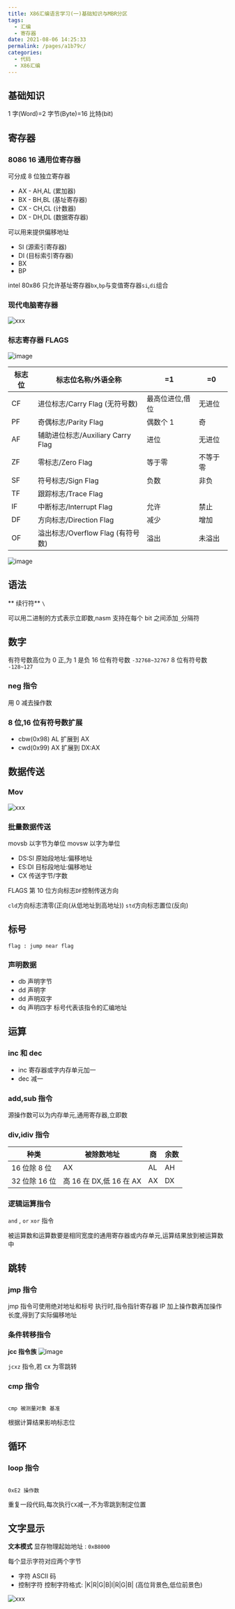```yaml
---
title: X86汇编语言学习(一)基础知识与MBR分区
tags: 
  - 汇编
  - 寄存器
date: 2021-08-06 14:25:33
permalink: /pages/a1b79c/
categories: 
  - 代码
  - X86汇编
---
```


## 基础知识

1 字(Word)=2 字节(Byte)=16 比特(bit)

## 寄存器

### 8086 16 通用位寄存器

可分成 8 位独立寄存器

- AX - AH,AL (累加器)
- BX - BH,BL (基址寄存器)
- CX - CH,CL (计数器)
- DX - DH,DL (数据寄存器)

可以用来提供偏移地址

- SI (源索引寄存器)
- DI (目标索引寄存器)
- BX
- BP

intel 80x86 只允许基址寄存器`bx`,`bp`与变值寄存器`si`,`di`组合

### 现代电脑寄存器

![xxx](https://cdn.jsdelivr.net/gh/FLDPMpang/img_host@main/20210523/xxx.6lak0px57oo0.png)

### 标志寄存器 FLAGS

![image](https://cdn.jsdelivr.net/gh/FLDPMpang/img_host@main/20210523/image.7bzkbzqoztk0.png)

| 标志位 | 标志位名称/外语全称               | =1              | =0       |
| ------ | --------------------------------- | --------------- | -------- |
| CF     | 进位标志/Carry Flag (无符号数)    | 最高位进位,借位 | 无进位   |
| PF     | 奇偶标志/Parity Flag              | 偶数个 1        | 奇       |
| AF     | 辅助进位标志/Auxiliary Carry Flag | 进位            | 无进位   |
| ZF     | 零标志/Zero Flag                  | 等于零          | 不等于零 |
| SF     | 符号标志/Sign Flag                | 负数            | 非负     |
| TF     | 跟踪标志/Trace Flag               |                 |          |
| IF     | 中断标志/Interrupt Flag           | 允许            | 禁止     |
| DF     | 方向标志/Direction Flag           | 减少            | 增加     |
| OF     | 溢出标志/Overflow Flag (有符号数) | 溢出            | 未溢出   |

![image](https://cdn.jsdelivr.net/gh/FLDPMpang/img_host@main/20210523/image.1jixm7fartmo.png)

## 语法

** 续行符** `\`

可以用二进制的方式表示立即数,nasm 支持在每个 bit 之间添加`_`分隔符

## 数字

有符号数高位为 0 正,为 1 是负
16 位有符号数 `-32768~32767`
8 位有符号数 `-128~127`

### neg 指令

用 0 减去操作数

### 8 位,16 位有符号数扩展

- cbw(0x98) AL 扩展到 AX
- cwd(0x99) AX 扩展到 DX:AX

## 数据传送

### Mov

![xxx](https://cdn.jsdelivr.net/gh/FLDPMpang/img_host@main/20210523/xxx.374yfycxxrq0.png)

### 批量数据传送

movsb 以字节为单位
movsw 以字为单位

- DS:SI 原始段地址:偏移地址
- ES:DI 目标段地址:偏移地址
- CX 传送字节/字数

FLAGS 第 10 位方向标志`DF`控制传送方向

`cld`方向标志清零(正向(从低地址到高地址))
`std`方向标志置位(反向)

## 标号

```
flag : jump near flag
```

### 声明数据

- db 声明字节
- dd 声明字
- dd 声明双字
- dq 声明四字
  标号代表该指令的汇编地址

## 运算

### inc 和 dec

- inc 寄存器或字内存单元加一
- dec 减一

### add,sub 指令

源操作数可以为内存单元,通用寄存器,立即数

### div,idiv 指令

| 种类          | 被除数地址              | 商  | 余数 |
| ------------- | ----------------------- | --- | ---- |
| 16 位除 8 位  | AX                      | AL  | AH   |
| 32 位除 16 位 | 高 16 在 DX,低 16 在 AX | AX  | DX   |

### 逻辑运算指令

`and` , `or` `xor` 指令

被运算数和运算数要是相同宽度的通用寄存器或内存单元,运算结果放到被运算数中

## 跳转

### jmp 指令

jmp 指令可使用绝对地址和标号
执行时,指令指针寄存器 IP 加上操作数再加操作长度,得到了实际偏移地址

### 条件转移指令

**jcc 指令族**
![image](https://cdn.jsdelivr.net/gh/FLDPMpang/img_host@main/20210523/image.59d66413j440.png)

`jcxz` 指令,若 cx 为零跳转

### cmp 指令

```

cmp 被测量对象 基准

```

根据计算结果影响标志位

## 循环

### loop 指令

```

0xE2 操作数

```

重复一段代码,每次执行`CX`减一,不为零跳到制定位置

## 文字显示

**文本模式** 显存物理起始地址 : `0xB8000`

每个显示字符对应两个字节

- 字符 ASCII 码
- 控制字符
  控制字符格式: |K|R|G|B|I|R|G|B| (高位背景色,低位前景色)

![xxx](https://cdn.jsdelivr.net/gh/FLDPMpang/img_host@main/20210523/xxx.56z43ipca880.png)

```

```
